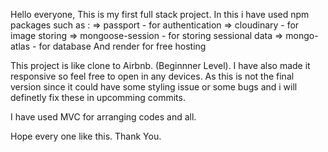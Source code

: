 Hello everyone,
This is my first full stack project. In this i have used npm packages such as :
=> passport - for authentication
=> cloudinary - for image storing
=> mongoose-session - for storing sessional data
=> mongo-atlas - for database
And render for free hosting

This project is like clone to Airbnb. (Beginnner Level).
I have also made it responsive so feel free to open in any devices.
As this is not the final version since it could have some styling issue or some bugs and i will definetly fix these in upcomming commits.

I have used MVC for arranging codes and all.

Hope every one like this. 
                   Thank You.
